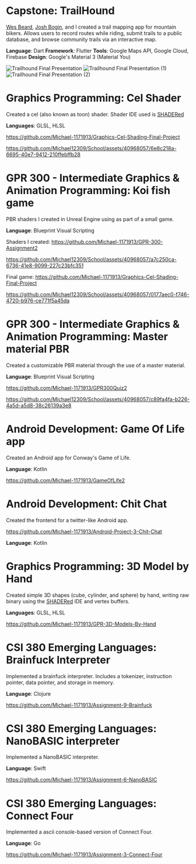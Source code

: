 # Capstone: TrailHound

[Wes Beard](https://github.com/wesbeard), [Josh Bogin](https://github.com/JoshBogin), and I created a trail mapping app for mountain bikers.
Allows users to record routes while riding, submit trails to a public database, and browse community trails via an interactive map.

**Language**: Dart
**Framework**: Flutter
**Tools**: Google Maps API, Google Cloud, Firebase
**Design**: Google's Material 3 (Material You)

![Trailhound Final Presentation](https://github.com/Michael12309/School/assets/40968057/ac9588d1-f806-4024-b4b2-7b4bcecdae2d)
![Trailhound Final Presentation (1)](https://github.com/Michael12309/School/assets/40968057/4ac8b909-6bcc-4fb0-a5f2-c518aeb518fc)
![Trailhound Final Presentation (2)](https://github.com/Michael12309/School/assets/40968057/2efdbb64-02b3-46ef-9a1c-44a9d2372093)

# Graphics Programming: Cel Shader

Created a cel (also known as toon) shader.  Shader IDE used is [SHADERed](https://shadered.org/)

**Languages**: GLSL, HLSL

https://github.com/Michael-1171913/Graphics-Cel-Shading-Final-Project

https://github.com/Michael12309/School/assets/40968057/6e8c218a-6695-40e7-9412-210ffebffb28

# GPR 300 - Intermediate Graphics & Animation Programming: Koi fish game
PBR shaders I created in Unreal Engine using as part of a small game.

**Language**: Blueprint Visual Scripting

Shaders I created: https://github.com/Michael-1171913/GPR-300-Assignment2

https://github.com/Michael12309/School/assets/40968057/a7c250ca-6736-41e8-9099-227c23bfc351

Final game: https://github.com/Michael-1171913/Graphics-Cel-Shading-Final-Project

https://github.com/Michael12309/School/assets/40968057/0177aec0-f746-4720-b976-ce771f5a45da

# GPR 300 - Intermediate Graphics & Animation Programming: Master material PBR

Created a customizable PBR material through the use of a master material.

**Language**: Blueprint Visual Scripting

https://github.com/Michael-1171913/GPR300Quiz2

https://github.com/Michael12309/School/assets/40968057/c89fa4fa-b226-4a5d-a5d8-38c26139a3e8

# Android Development: Game Of Life app

Created an Android app for Conway's Game of Life.

**Language**: Kotlin

https://github.com/Michael-1171913/GameOfLife2

<!-- TODO insert video -->

# Android Development: Chit Chat

Created the frontend for a twitter-like Android app.

https://github.com/Michael-1171913/Android-Project-3-Chit-Chat

**Language**: Kotlin

<!-- TODO insert video -->

# Graphics Programming: 3D Model by Hand

Created simple 3D shapes (cube, cylinder, and sphere) by hand, writing raw binary using the [SHADERed](https://shadered.org/) IDE and vertex buffers.

**Languages**: GLSL, HLSL

https://github.com/Michael-1171913/GPR-3D-Models-By-Hand

# CSI 380 Emerging Languages: Brainfuck Interpreter

Implemented a brainfuck interpreter. Includes a tokenizer, instruction pointer, data pointer, and storage in memory.

**Language**: Clojure

https://github.com/Michael-1171913/Assignment-9-Brainfuck

# CSI 380 Emerging Languages: NanoBASIC interpreter

Implemented a NanoBASIC interpreter.

**Language**: Swift

https://github.com/Michael-1171913/Assignment-6-NanoBASIC

# CSI 380 Emerging Languages: Connect Four

Implemented a ascii console-based version of Connect Four.

**Language**: Go

https://github.com/Michael-1171913/Assignment-3-Connect-Four
